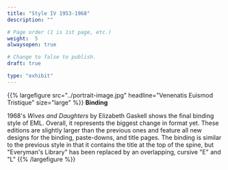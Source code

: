 ```yaml
---
title: "Style IV 1953-1968"
description: ""

# Page order (1 is 1st page, etc.)
weight:  5
alwaysopen: true

# Change to false to publish.
draft: true

type: "exhibit"
---
```


{{% largefigure src="../portrait-image.jpg" headline="Venenatis Euismod Tristique" size="large" %}}
**Binding**

1968's *Wives and Daughters* by Elizabeth Gaskell shows the final binding style of EML.
Overall, it represents the biggest change in format yet. These editions are slightly larger than the
previous ones and feature all new designs for the binding, paste-downs, and title pages. The
binding is similar to the previous style in that it contains the title at the top of the spine, but
"Everyman's Library" has been replaced by an overlapping, cursive "E" and "L"
{{% /largefigure %}}